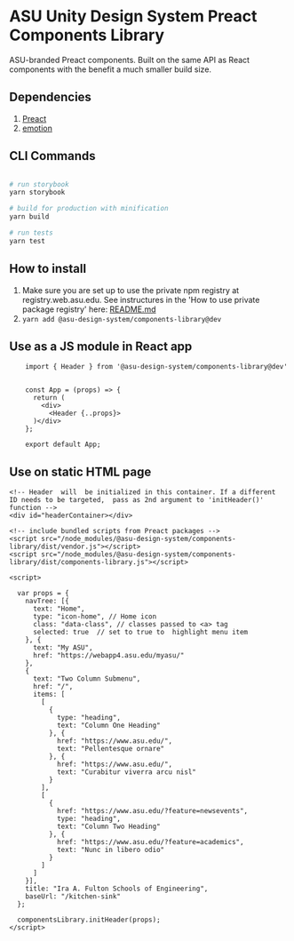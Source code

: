 # ASU Unity Design System Preact Components Library

ASU-branded Preact components. Built on the same API as React components with the benefit a much smaller build size.

## Dependencies

1. [Preact](https://preactjs.com/)
2. [emotion](https://emotion.sh/docs/introduction)


## CLI Commands

``` bash

# run storybook
yarn storybook

# build for production with minification
yarn build

# run tests
yarn test

```

## How to install

1. Make sure you are set up to use the private npm registry at registry.web.asu.edu. See instructures in the 'How to use private package registry' here: [README.md](../../README.md)
2. ```yarn add @asu-design-system/components-library@dev```


## Use as a JS module in React app

```
    import { Header } from '@asu-design-system/components-library@dev'


    const App = (props) => {
      return (
        <div>
          <Header {..props}>
      )</div>
    };

    export default App;

```

## Use on static HTML page

```
<!-- Header  will  be initialized in this container. If a different  ID needs to be targeted,  pass as 2nd argument to 'initHeader()' function -->
<div id="headerContainer></div>

<!-- include bundled scripts from Preact packages -->
<script src="/node_modules/@asu-design-system/components-library/dist/vendor.js"></script>
<script src="/node_modules/@asu-design-system/components-library/dist/components-library.js"></script>

<script>

  var props = {
    navTree: [{
      text: "Home",
      type: "icon-home", // Home icon
      class: "data-class", // classes passed to <a> tag
      selected: true  // set to true to  highlight menu item
    }, {
      text: "My ASU",
      href: "https://webapp4.asu.edu/myasu/"
    },
    {
      text: "Two Column Submenu",
      href: "/",
      items: [
        [
          {
            type: "heading",
            text: "Column One Heading"
          }, {
            href: "https://www.asu.edu/",
            text: "Pellentesque ornare"
          }, {
            href: "https://www.asu.edu/",
            text: "Curabitur viverra arcu nisl"
          }
        ],
        [
          {
            href: "https://www.asu.edu/?feature=newsevents",
            type: "heading",
            text: "Column Two Heading"
          }, {
            href: "https://www.asu.edu/?feature=academics",
            text: "Nunc in libero odio"
          }
        ]
      ]
    }],
    title: "Ira A. Fulton Schools of Engineering",
    baseUrl: "/kitchen-sink"
  };

  componentsLibrary.initHeader(props);
</script>

```

